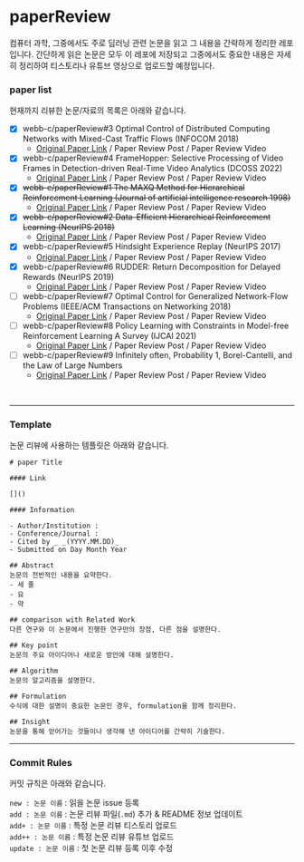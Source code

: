 # paperReview

컴퓨터 과학, 그중에서도 주로 딥러닝 관련 논문을 읽고 그 내용을 간략하게 정리한 레포입니다.
간단하게 읽은 논문은 모두 이 레포에 저장되고 그중에서도 중요한 내용은 자세히 정리하여 티스토리나 유튜브 영상으로 업로드할 예정입니다.

### paper list

현재까지 리뷰한 논문/자료의 목록은 아래와 같습니다.

- [x] webb-c/paperReview#3 Optimal Control of Distributed Computing Networks with Mixed-Cast Traffic Flows (INFOCOM 2018)
  - [Original Paper Link](https://ieeexplore.ieee.org/document/8485956) / Paper Review Post / Paper Review Video
- [x] webb-c/paperReview#4 FrameHopper: Selective Processing of Video Frames in Detection-driven Real-Time Video Analytics (DCOSS 2022)
  - [Original Paper Link](https://ieeexplore.ieee.org/abstract/document/9881637) / Paper Review Post / Paper Review Video
- [x] ~~webb-c/paperReview#1 The MAXQ Method for Hierarchical Reinforcement Learning (Journal of artificial intelligence research 1998)~~
  - [Original Paper Link](https://arxiv.org/abs/cs/9905014) / Paper Review Post / Paper Review Video
- [x] ~~webb-c/paperReview#2 Data-Efficient Hierarchical Reinforcement Learning (NeurIPS 2018)~~
  - [Original Paper Link](https://arxiv.org/abs/1805.08296) / Paper Review Post / Paper Review Video
- [x] webb-c/paperReview#5 Hindsight Experience Replay (NeurIPS 2017)
  - [Original Paper Link](https://arxiv.org/abs/1707.01495) / Paper Review Post / Paper Review Video
- [x] webb-c/paperReview#6 RUDDER: Return Decomposition for Delayed Rewards (NeurIPS 2019)
  - [Original Paper Link](https://arxiv.org/abs/1806.07857) / Paper Review Post / Paper Review Video
- [ ] webb-c/paperReview#7 Optimal Control for Generalized Network-Flow Problems (IEEE/ACM Transactions on Networking 2018)
  - [Original Paper Link](https://ieeexplore.ieee.org/abstract/document/8241883) / Paper Review Post / Paper Review Video
- [ ] webb-c/paperReview#8 Policy Learning with Constraints in Model-free Reinforcement Learning A Survey (IJCAI 2021)
  - [Original Paper Link](https://par.nsf.gov/biblio/10313521) / Paper Review Post / Paper Review Video
- [ ] webb-c/paperReview#9 Infinitely often, Probability 1, Borel-Cantelli, and the Law of Large Numbers
  - [Original Paper Link](https://viterbi-web.usc.edu/~mjneely/Borel-Cantelli-LLN.pdf) / Paper Review Post / Paper Review Video
<br>

---

### Template

논문 리뷰에 사용하는 템플릿은 아래와 같습니다.

```
# paper Title

#### Link

[]()

#### Information

- Author/Institution :
- Conference/Journal :
- Cited by _ _(YYYY.MM.DD)_
- Submitted on Day Month Year

## Abstract
논문의 전반적인 내용을 요약한다.
- 세 줄
- 요
- 약

## comparison with Related Work
다른 연구와 이 논문에서 진행한 연구만의 장점, 다른 점을 설명한다.

## Key point
논문의 주요 아이디어나 새로운 방안에 대해 설명한다.

## Algorithm
논문의 알고리즘을 설명한다.

## Formulation
수식에 대한 설명이 중요한 논문인 경우, formulation을 함께 정리한다.

## Insight
논문을 통해 얻어가는 것들이나 생각해 낸 아이디어를 간략히 기술한다.
```

---

### Commit Rules

커밋 규칙은 아래와 같습니다.

`new : 논문 이름` : 읽을 논문 issue 등록  
`add : 논문 이름` : 논문 리뷰 파일(`.md`) 추가 & README 정보 업데이트  
`add+ : 논문 이름` : 특정 논문 리뷰 티스토리 업로드  
`add++ : 논문 이름` : 특정 논문 리뷰 유튜브 업로드  
`update : 논문 이름` : 첫 논문 리뷰 등록 이후 수정
